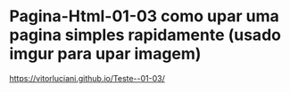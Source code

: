 # Pagina-Html-01-03 como upar uma pagina simples rapidamente (usado imgur para upar imagem)
https://vitorluciani.github.io/Teste--01-03/
